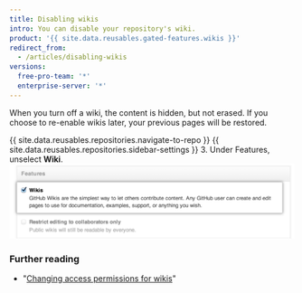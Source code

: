 ```yaml
---
title: Disabling wikis
intro: You can disable your repository's wiki.
product: '{{ site.data.reusables.gated-features.wikis }}'
redirect_from:
  - /articles/disabling-wikis
versions:
  free-pro-team: '*'
  enterprise-server: '*'
---
```


When you turn off a wiki, the content is hidden, but not erased. If you choose to re-enable wikis later, your previous pages will be restored.

{{ site.data.reusables.repositories.navigate-to-repo }}
{{ site.data.reusables.repositories.sidebar-settings }}
3. Under Features, unselect **Wiki**.
  ![Wiki disable checkbox](/assets/images/help/wiki/wiki_enable_disable.png)

### Further reading

- "[Changing access permissions for wikis](/articles/changing-access-permissions-for-wikis)"
